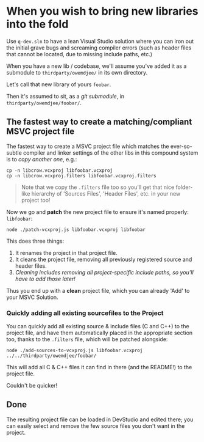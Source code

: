 # When you wish to bring new libraries into the fold

Use `q-dev.sln` to have a lean Visual Studio solution where you can iron out the initial grave bugs and screaming compiler errors (such as header files that cannot be located, due to missing include paths, etc.)

When you have a new lib / codebase, we'll assume you've added it as a submodule to `thirdparty/owemdjee/` in its own directory.

Let's call that new library of yours `foobar`.

Then it's assumed to sit, as a *git submodule*, in `thirdparty/owemdjee/foobar/`.

## The fastest way to create a matching/compliant MSVC project file

The fastest way to create a MSVC project file which matches the ever-so-subtle compiler and linker settings of the other libs in this compound system is to *copy another one*, e.g.:

```
cp -n libcrow.vcxproj libfoobar.vcxproj
cp -n libcrow.vcxproj.filters libfoobar.vcxproj.filters
```

> Note that we copy the `.filters` file too so you'll get that nice folder-like hierarchy of 'Sources Files', 'Header Files', etc. in your new project too!

Now we go and **patch** the new project file to ensure it's named properly: `libfoobar`:

```
node ./patch-vcxproj.js libfoobar.vcxproj libfoobar
```

This does three things:

1. It renames the project in that project file.
2. It cleans the project file, removing all previously registered source and header files.
3. *Cleaning includes removing all project-specific include paths, so you'll have to add those later!*

Thus you end up with a **clean** project file, which you can already 'Add' to your MSVC Solution.

### Quickly adding all existing sourcefiles to the Project

You can quickly add all existing source & include files (C and C++) to the project file, and have them automatically placed in the appropriate section too, thanks to the `.filters` file, which will be patched alongside:

```
node ./add-sources-to-vcxproj.js libfoobar.vcxproj ../../thirdparty/owemdjee/foobar/
```

This will add all C & C++ files it can find in there (and the README!) to the project file.

Couldn't be quicker!

## Done

The resulting project file can be loaded in DevStudio and edited there; you can easily select and remove the few source files you don't want in the project.
